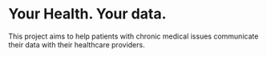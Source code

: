 # Your Health. Your data.

This project aims to help patients with chronic medical issues communicate their data with their healthcare providers.
